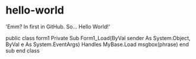 # hello-world
'Emm? In first in GitHub. So... Hello World!'


public class form1
    Private Sub Form1_Load(ByVal sender As System.Object, ByVal e As System.EventArgs) Handles MyBase.Load
      msgbox(phrase)
    end sub
end class
